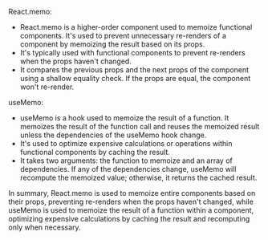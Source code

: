 React.memo:
 - React.memo is a higher-order component used to memoize functional components. It's used to prevent unnecessary re-renders of a component by memoizing the result based on its props.
 - It's typically used with functional components to prevent re-renders when the props haven't changed.
 - It compares the previous props and the next props of the component using a shallow equality check. If the props are equal, the component won't re-render.

useMemo:
 - useMemo is a hook used to memoize the result of a function. It memoizes the result of the function call and reuses the memoized result unless the dependencies of the useMemo hook change.
 - It's used to optimize expensive calculations or operations within functional components by caching the result.
 - It takes two arguments: the function to memoize and an array of dependencies. If any of the dependencies change, useMemo will recompute the memoized value; otherwise, it returns the cached result.


In summary, React.memo is used to memoize entire components based on their props, preventing re-renders when the props haven't changed, while useMemo is used to memoize the result of a function within a component, optimizing expensive calculations by caching the result and recomputing only when necessary.


